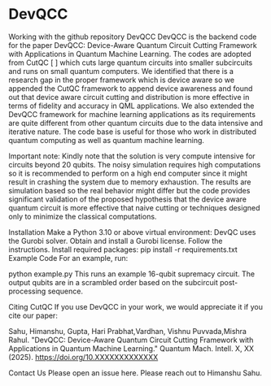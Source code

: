 # DevQCC
Working with the github repository
DevQCC
DevQCC is the backend code for the paper DevQCC: Device-Aware Quantum Circuit Cutting Framework with Applications in Quantum Machine Learning. The codes are adopted from CutQC [ ] which  cuts large quantum circuits into smaller subcircuits and runs on small quantum computers. We identified that there is a research gap in the proper framework which is device aware so we appended the CutQC framework to append device awareness and found out that device aware circuit cutting and distribution is more effective in terms of fidelity and accuracy in QML applications. We also extended the DevQCC framework for machine learning applications as its requirements are quite different from other quantum circuits due to the data intensive and iterative nature.   The code base is useful for those who work in distributed quantum computing as well as quantum machine learning. 


Important note:
Kindly note that the solution is very compute intensive for circuits beyond 20 qubits. The noisy simulation requires high computations so it is recommended to perform on a high end computer since it might result in crashing the system due to memory exhaustion. The results are simulation based so the real behavior might differ but the code provides significant validation of the proposed hypothesis that the device aware quantum circuit is more effective that naive cutting or techniques designed only to minimize the classical computations.  


Installation
Make a Python 3.10 or above  virtual environment:
DevQC uses the Gurobi solver. Obtain and install a Gurobi license. Follow the instructions.
Install required packages:
pip install -r requirements.txt
Example Code
For an example, run:

python example.py
This runs an example 16-qubit supremacy circuit. The output qubits are in a scrambled order based on the subcircuit post-processing sequence.

Citing CutQC
If you use DevQCC in your work, we would appreciate it if you cite our paper:

Sahu, Himanshu, Gupta, Hari Prabhat,Vardhan, Vishnu Puvvada,Mishra Rahul. "DevQCC: Device-Aware Quantum Circuit Cutting Framework with Applications in Quantum Machine Learning." Quantum Mach. Intell. X, XX (2025). https://doi.org/10.XXXXXXXXXXXXX

Contact Us
Please open an issue here. Please reach out to Himanshu Sahu.
